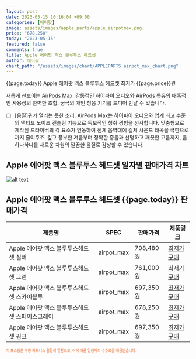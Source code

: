 ```yaml
---
layout: post
date: 2023-05-15 10:16:04 +09:00
categories: [에어팟]
image: assets/images/apple_parts/apple_airpotmax.png
price: "678,250"
today: "2023-05-15"
featured: false
comments: true
title: Apple 에어팟 맥스 블루투스 헤드셋
author: 에어팟
chart_path: "/assets/images/chart/APPLEPARTS.airpot_max_chart.png"
---
```


{{page.today}} Apple 에어팟 맥스 블루투스 헤드셋 최저가 {{page.price}}원

새롭게 선보이는 AirPods Max. 감동적인 하이파이 오디오와 AirPods 특유의 매혹적인 사용성의 완벽한 조합. 궁극의 개인 청음 기기를 드디어 만날 수 있습니다.

- [ ] [음질]귀가 열리는 듯한 소리.
AirPods Max는 하이파이 오디오와 업계 최고 수준의 액티브 노이즈 캔슬링 기능으로 독보적인 청취 경험을 선사합니다. 맞춤형으로 제작된 드라이버의 각 요소가 연동하여 전체 음역대에 걸쳐 사운드 왜곡을 극한으로까지 줄여주죠. 깊고 풍부한 저음부터 정확한 중음과 선명하고 깨끗한 고음까지, 음 하나하나를 새로운 차원의 깔끔한 음질로 감상할 수 있습니다.

## Apple 에어팟 맥스 블루투스 헤드셋 일자별 판매가격 차트
![alt text]({{page.chart_path}} "Apple 에어팟 맥스 블루투스 헤드셋 판매가격 차트")

## Apple 에어팟 맥스 블루투스 헤드셋 {{page.today}} 판매가격
<main>
<table id="rwd-table-large">
  <thead>
    <tr>
      <th>제품명</th>
      <th>SPEC</th>
      <th>판매가격</th>
      <th>제품링크</th>
    </tr>
  </thead>
  <tbody><tr>
        <td>Apple 에어팟 맥스 블루투스헤드셋 실버</td>
        <td>airpot_max</td>
        <td>708,480원</td>
        <td><a href='https://link.coupang.com/a/SG9Bv' target='_blank'>최저가구매</a></td>
        </tr><tr>
        <td>Apple 에어팟 맥스 블루투스헤드셋 그린</td>
        <td>airpot_max</td>
        <td>761,000원</td>
        <td><a href='https://link.coupang.com/a/SG9DB' target='_blank'>최저가구매</a></td>
        </tr><tr>
        <td>Apple 에어팟 맥스 블루투스헤드셋 스카이블루</td>
        <td>airpot_max</td>
        <td>697,350원</td>
        <td><a href='https://link.coupang.com/a/SG9Fk' target='_blank'>최저가구매</a></td>
        </tr><tr>
        <td>Apple 에어팟 맥스 블루투스헤드셋 스페이스그레이</td>
        <td>airpot_max</td>
        <td>678,250원</td>
        <td><a href='https://link.coupang.com/a/SG9G0' target='_blank'>최저가구매</a></td>
        </tr><tr>
        <td>Apple 에어팟 맥스 블루투스헤드셋 핑크</td>
        <td>airpot_max</td>
        <td>697,350원</td>
        <td><a href='https://link.coupang.com/a/SG9JL' target='_blank'>최저가구매</a></td>
        </tr></tbody>
</table>
</main>
<div style="color:#e56a2c;font-size: 0.7em;" >
이 포스팅은 쿠팡 파트너스 활동의 일환으로, 이에 따른 일정액의 수수료를 제공받습니다.
</div>
